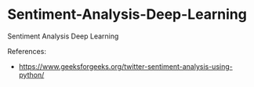 # Sentiment-Analysis-Deep-Learning
Sentiment Analysis Deep Learning


References:
  - https://www.geeksforgeeks.org/twitter-sentiment-analysis-using-python/
